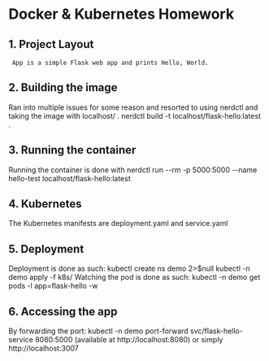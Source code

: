 # Docker & Kubernetes Homework 

## 1.	Project Layout 
 
     App is a simple Flask web app and prints Hello, World.

## 2.	Building the image
Ran into multiple issues for some reason and resorted to using nerdctl and taking the image with localhost/ .
nerdctl build -t localhost/flask-hello:latest .

## 3.	Running the container
Running the container is done with
nerdctl run --rm -p 5000:5000 --name hello-test localhost/flask-hello:latest


## 4.	Kubernetes 
The Kubernetes manifests are deployment.yaml and service.yaml
  

## 5.	Deployment
Deployment is done as such:
kubectl create ns demo 2>$null
kubectl -n demo apply -f k8s/
Watching the pod is done as such:
kubectl -n demo get pods -l app=flask-hello -w

## 6.	Accessing the app
By forwarding the port:
kubectl -n demo port-forward svc/flask-hello-service 8080:5000 (available at http://localhost:8080)
or simply  http://localhost:3007
